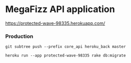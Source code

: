 # MegaFizz API application

https://protected-wave-98335.herokuapp.com/

### Production
`git subtree push --prefix core_api heroku_back master`

`heroku run --app protected-wave-98335 rake db:migrate`
